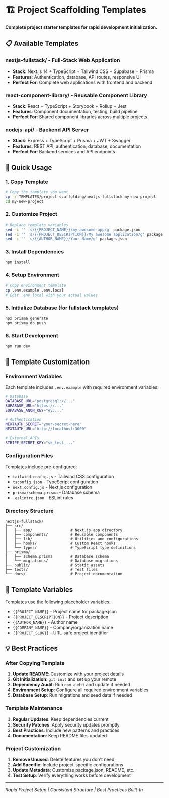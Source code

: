 # 🏗️ Project Scaffolding Templates

**Complete project starter templates for rapid development initialization.**

## 📋 **Available Templates**

### **nextjs-fullstack/** - Full-Stack Web Application
- **Stack**: Next.js 14 + TypeScript + Tailwind CSS + Supabase + Prisma
- **Features**: Authentication, database, API routes, responsive UI
- **Perfect For**: Complete web applications with frontend and backend

### **react-component-library/** - Reusable Component Library
- **Stack**: React + TypeScript + Storybook + Rollup + Jest
- **Features**: Component documentation, testing, build pipeline
- **Perfect For**: Shared component libraries across multiple projects

### **nodejs-api/** - Backend API Server
- **Stack**: Express + TypeScript + Prisma + JWT + Swagger
- **Features**: REST API, authentication, database, documentation
- **Perfect For**: Backend services and API endpoints

## 🚀 **Quick Usage**

### **1. Copy Template**
```bash
# Copy the template you want
cp -r TEMPLATES/project-scaffolding/nextjs-fullstack my-new-project
cd my-new-project
```

### **2. Customize Project**
```bash
# Replace template variables
sed -i '' 's/{{PROJECT_NAME}}/my-awesome-app/g' package.json
sed -i '' 's/{{PROJECT_DESCRIPTION}}/My awesome application/g' package.json
sed -i '' 's/{{AUTHOR_NAME}}/Your Name/g' package.json
```

### **3. Install Dependencies**
```bash
npm install
```

### **4. Setup Environment**
```bash
# Copy environment template
cp .env.example .env.local
# Edit .env.local with your actual values
```

### **5. Initialize Database** (for fullstack templates)
```bash
npx prisma generate
npx prisma db push
```

### **6. Start Development**
```bash
npm run dev
```

## 🔧 **Template Customization**

### **Environment Variables**
Each template includes `.env.example` with required environment variables:

```bash
# Database
DATABASE_URL="postgresql://..."
SUPABASE_URL="https://..."
SUPABASE_ANON_KEY="eyJ..."

# Authentication
NEXTAUTH_SECRET="your-secret-here"
NEXTAUTH_URL="http://localhost:3000"

# External APIs
STRIPE_SECRET_KEY="sk_test_..."
```

### **Configuration Files**
Templates include pre-configured:
- `tailwind.config.js` - Tailwind CSS configuration
- `tsconfig.json` - TypeScript configuration
- `next.config.js` - Next.js configuration
- `prisma/schema.prisma` - Database schema
- `.eslintrc.json` - ESLint rules

### **Directory Structure**
```
nextjs-fullstack/
├── src/
│   ├── app/                 # Next.js app directory
│   ├── components/          # Reusable components
│   ├── lib/                 # Utilities and configurations
│   ├── hooks/               # Custom React hooks
│   └── types/               # TypeScript type definitions
├── prisma/
│   ├── schema.prisma        # Database schema
│   └── migrations/          # Database migrations
├── public/                  # Static assets
├── tests/                   # Test files
└── docs/                    # Project documentation
```

## 📝 **Template Variables**

Templates use the following placeholder variables:

- `{{PROJECT_NAME}}` - Project name for package.json
- `{{PROJECT_DESCRIPTION}}` - Project description
- `{{AUTHOR_NAME}}` - Author name
- `{{COMPANY_NAME}}` - Company/organization name
- `{{PROJECT_SLUG}}` - URL-safe project identifier

## 💡 **Best Practices**

### **After Copying Template**
1. **Update README**: Customize with your project details
2. **Git Initialization**: `git init` and set up your remote
3. **Dependency Audit**: Run `npm audit` and update if needed
4. **Environment Setup**: Configure all required environment variables
5. **Database Setup**: Run migrations and seed data if needed

### **Template Maintenance**
1. **Regular Updates**: Keep dependencies current
2. **Security Patches**: Apply security updates promptly
3. **Best Practices**: Include new patterns and practices
4. **Documentation**: Keep README files updated

### **Project Customization**
1. **Remove Unused**: Delete features you don't need
2. **Add Specific**: Include project-specific configurations
3. **Update Metadata**: Customize package.json, README, etc.
4. **Test Setup**: Verify everything works before development

---

*Rapid Project Setup | Consistent Structure | Best Practices Built-In*
